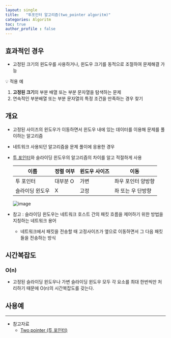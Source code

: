 ```yaml
---
layout: single
title:   "투포인터 알고리즘(two_pointer algoritm)"
categories: Algoritm
toc: true
author_profile : false
---
```


## 효과적인 경우

- 고정된 크기의 윈도우를 사용하거나, 윈도우 크기를 동적으로 조절하여 문제해결 가능

💡 적용 예

1. **고정된 크기**의 부분 배열 또는 부분 문자열을 탐색하는 문제
2. 연속적인 부분배열 또는 부분 문자열의 특정 조건을 만족하는 경우 찾기


## 개요

- 고정된 사이즈의 윈도우가 이동하면서 윈도우 내에 있는 데이터를 이용해 문제를 풀이하는 알고리즘
- 네트워크 사용되던 알고리즘을 문제 풀이에 응용한 경우
- [투 포인터](https://jamm0316.github.io/algoritm/two_point_algoritm/)와 슬라이딩 윈도우의 알고리즘의 차이를 알고 적절하게 사용
    
    
    | 이름 | 정렬 여부 | 윈도우 사이즈 | 이동 |
    | --- | --- | --- | --- |
    | 투 포인터 | 대부분 O | 가변 | 좌우 포인터 양방향 |
    | 슬라이딩 윈도우 | X | 고정 | 좌 또는 우 단방향 |
    
    ![image](https://github.com/user-attachments/assets/63c6eabd-7914-4ba2-a5b5-f94fa78b2ff1)

    

- 참고 : 슬라이딩 윈도우는 네트워크 호스트 간의 패킷 흐름을 제어하기 위한 방법을 지칭하는 네트워크 용어
    - 네트워크에서 패킷을 전송할 때 고정사이즈가 옆으로 이동하면서 그 다음 패킷들을 전송하는 방식

## 시간복잡도

### O(n)

- 고정된 슬라이딩 윈도우나 가변 슬라이딩 윈도우 모두 각 요소를 최대 한번씩만 처리하기 때문에 O(n)의 시간복잡도를 갖는다.

## 사용예

---

- 참고자료
    - [Two pointer (투 포인터)](https://jamm0316.github.io/algoritm/two_point_algoritm/)
